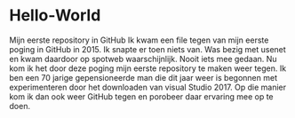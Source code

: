 # Hello-World
Mijn eerste repository in GitHub
Ik kwam een file tegen van mijn eerste poging in GitHub in 2015. Ik snapte er toen niets van. Was bezig met usenet en kwam daardoor op spotweb waarschijnlijk. Nooit iets mee gedaan. Nu kom ik het door deze poging mijn eerste repository te maken weer tegen.
Ik ben een 70 jarige gepensioneerde man die dit jaar weer is begonnen met experimenteren door het downloaden van visual Studio 2017.
Op die manier kom ik dan ook weer GitHub tegen en porobeer daar ervaring mee op te doen.
